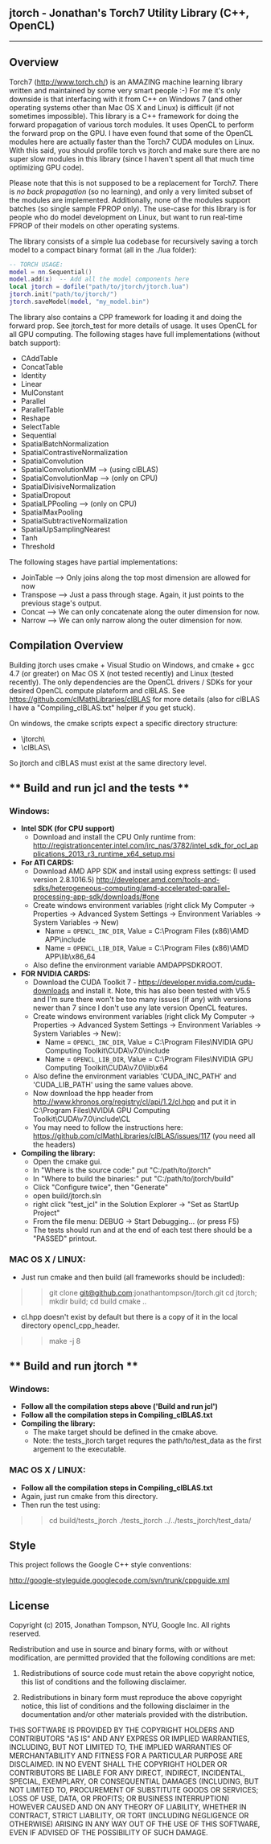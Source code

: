 **jtorch - Jonathan's Torch7 Utility Library (C++, OpenCL)**
---------
---------

**Overview**
--------

Torch7 (<http://www.torch.ch/>) is an AMAZING machine learning library written and maintained by some very smart people :-) For me it's only downside is that interfacing with it from C++ on Windows 7 (and other operating systems other than Mac OS X and Linux) is difficult (if not sometimes impossible). This library is a C++ framework for doing the forward propagation of various torch modules. It uses OpenCL to perform the forward prop on the GPU. I have even found that some of the OpenCL modules here are actually faster than the Torch7 CUDA modules on Linux. With this said, you should profile torch vs jtorch and make sure there are no super slow modules in this library (since I haven't spent all that much time optimizing GPU code).

Please note that this is not supposed to be a replacement for Torch7. There is *no back propagation* (so no learning), and only a very limited subset of the modules are implemented. Additionally, none of the modules support batches (so single sample FPROP only). The use-case for this library is for people who do model development on Linux, but want to run real-time FPROP of their models on other operating systems.

The library consists of a simple lua codebase for recursively saving a torch model to a compact binary format (all in the ./lua folder):

```lua
-- TORCH USAGE:
model = nn.Sequential()
model.add(x)  -- Add all the model components here
local jtorch = dofile("path/to/jtorch/jtorch.lua")
jtorch.init("path/to/jtorch/")
jtorch.saveModel(model, "my_model.bin")
```

The library also contains a CPP framework for loading it and doing the forward prop. See jtorch_test for more details of usage. It uses OpenCL for all GPU computing. The following stages have full implementations (without batch support):

- CAddTable
- ConcatTable
- Identity
- Linear
- MulConstant
- Parallel
- ParallelTable
- Reshape
- SelectTable
- Sequential
- SpatialBatchNormalization
- SpatialContrastiveNormalization
- SpatialConvolution
- SpatialConvolutionMM --> (using clBLAS)
- SpatialConvolutionMap   --> (only on CPU)
- SpatialDivisiveNormalization
- SpatialDropout
- SpatialLPPooling  --> (only on CPU)
- SpatialMaxPooling
- SpatialSubtractiveNormalization
- SpatialUpSamplingNearest
- Tanh
- Threshold

The following stages have partial implementations:
- JoinTable --> Only joins along the top most dimension are allowed for now
- Transpose --> Just a pass through stage. Again, it just points to the previous stage's output.
- Concat --> We can only concatenate along the outer dimension for now.
- Narrow --> We can only narrow along the outer dimension for now.

**Compilation Overview**
------------------------

Building jtorch uses cmake + Visual Studio on Windows, and cmake + gcc 4.7 (or greater) on Mac OS X (not tested recently) and Linux (tested recently). The only dependencies are the OpenCL drivers / SDKs for your desired OpenCL compute plateform and clBLAS. See <https://github.com/clMathLibraries/clBLAS> for more details (also for clBLAS I have a "Compiling_clBLAS.txt" helper if you get stuck).

On windows, the cmake scripts expect a specific directory structure:

- \\jtorch\\
- \\clBLAS\\

So jtorch and clBLAS must exist at the same directory level.

** Build and run jcl and the tests **
---------------

### Windows:
- **Intel SDK (for CPU support)**
    - Download and install the CPU Only runtime from: http://registrationcenter.intel.com/irc_nas/3782/intel_sdk_for_ocl_applications_2013_r3_runtime_x64_setup.msi
- **For ATI CARDS:**
    - Download AMD APP SDK and install using express settings: (I used version 2.8.1016.5) http://developer.amd.com/tools-and-sdks/heterogeneous-computing/amd-accelerated-parallel-processing-app-sdk/downloads/#one
    - Create windows environment variables (right click My Computer -> Properties -> Advanced System Settings -> Environment Variables -> System Variables -> New)
        - Name = `OPENCL_INC_DIR`, Value = C:\Program Files (x86)\AMD APP\include
        - Name = `OPENCL_LIB_DIR`, Value = C:\Program Files (x86)\AMD APP\lib\x86_64
	- Also define the environment variable AMDAPPSDKROOT.
- **FOR NVIDIA CARDS:**
    - Download the CUDA Toolkit 7 - https://developer.nvidia.com/cuda-downloads and install it. Note, this has also been tested with V5.5 and I'm sure there won't be too many issues (if any) with versions newer than 7 since I don't use any late version OpenCL features.
    - Create windows environment variables (right click My Computer -> Properties -> Advanced System Settings -> Environment Variables -> System Variables -> New): 
        - Name = `OPENCL_INC_DIR`, Value = C:\Program Files\NVIDIA GPU Computing Toolkit\CUDA\v7.0\include
        - Name = `OPENCL_LIB_DIR`, Value = C:\Program Files\NVIDIA GPU Computing Toolkit\CUDA\v7.0\lib\x64
	- Also define the environment variables 'CUDA_INC_PATH' and 'CUDA_LIB_PATH' using the same values above.
    - Now download the hpp header from http://www.khronos.org/registry/cl/api/1.2/cl.hpp and put it in C:\Program Files\NVIDIA GPU Computing Toolkit\CUDA\v7.0\include\CL
	- You may need to follow the instructions here: https://github.com/clMathLibraries/clBLAS/issues/117 (you need all the headers)
- **Compiling the library:**
    - Open the cmake gui.
	- In "Where is the source code:" put "C:/path/to/jtorch"
	- In "Where to build the binaries:" put "C:/path/to/jtorch/build"
	- Click "Configure twice", then "Generate"
    - open build/jtorch.sln
    - right click "test_jcl" in the Solution Explorer -> "Set as StartUp Project"
    - From the file menu: DEBUG -> Start Debugging... (or press F5)
    - The tests should run and at the end of each test there should be a "PASSED" printout.

### MAC OS X / LINUX:
 - Just run cmake and then build (all frameworks should be included):
>> git clone git@github.com:jonathantompson/jtorch.git
>> cd jtorch; mkdir build; cd build
>> cmake ..
 - cl.hpp doesn't exist by default but there is a copy of it in the local directory opencl_cpp_header.
>> make -j 8

** Build and run jtorch **
---------------

### Windows:
- **Follow all the compilation steps above ('Build and run jcl')**
- **Follow all the compilation steps in Compiling_clBLAS.txt**
- **Compiling the library:**
    - The make target should be defined in the cmake above.
	- Note: the tests_jtorch target requres the path/to/test_data as the first argement to the executable.

### MAC OS X / LINUX:
- **Follow all the compilation steps in Compiling_clBLAS.txt**
- Again, just run cmake from this directory.
- Then run the test using:
>> cd build/tests_jtorch
>> ./tests_jtorch ../../tests_jtorch/test_data/

**Style**
---------

This project follows the Google C++ style conventions: 

<http://google-styleguide.googlecode.com/svn/trunk/cppguide.xml>

**License**
-----------
Copyright (c) 2015, Jonathan Tompson, NYU, Google Inc.
All rights reserved.

Redistribution and use in source and binary forms, with or without modification, are permitted provided that the following conditions are met:

1. Redistributions of source code must retain the above copyright notice, this list of conditions and the following disclaimer.

2. Redistributions in binary form must reproduce the above copyright notice, this list of conditions and the following disclaimer in the documentation and/or other materials provided with the distribution.

THIS SOFTWARE IS PROVIDED BY THE COPYRIGHT HOLDERS AND CONTRIBUTORS "AS IS" AND ANY EXPRESS OR IMPLIED WARRANTIES, INCLUDING, BUT NOT LIMITED TO, THE IMPLIED WARRANTIES OF MERCHANTABILITY AND FITNESS FOR A PARTICULAR PURPOSE ARE DISCLAIMED. IN NO EVENT SHALL THE COPYRIGHT HOLDER OR CONTRIBUTORS BE LIABLE FOR ANY DIRECT, INDIRECT, INCIDENTAL, SPECIAL, EXEMPLARY, OR CONSEQUENTIAL DAMAGES (INCLUDING, BUT NOT LIMITED TO, PROCUREMENT OF SUBSTITUTE GOODS OR SERVICES; LOSS OF USE, DATA, OR PROFITS; OR BUSINESS INTERRUPTION) HOWEVER CAUSED AND ON ANY THEORY OF LIABILITY, WHETHER IN CONTRACT, STRICT LIABILITY, OR TORT (INCLUDING NEGLIGENCE OR OTHERWISE) ARISING IN ANY WAY OUT OF THE USE OF THIS SOFTWARE, EVEN IF ADVISED OF THE POSSIBILITY OF SUCH DAMAGE.
